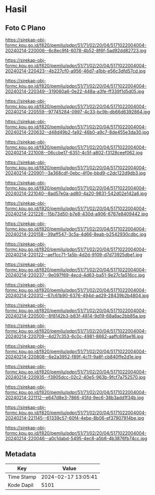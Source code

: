 # Hasil

## Foto C Plano

https://sirekap-obj-formc.kpu.go.id/f820/pemilu/pdpr/51/71/02/20/04/5171022004004-20240214-220006--6c8ec9f4-6078-4b52-8f6f-5ad92dd82723.jpg

https://sirekap-obj-formc.kpu.go.id/f820/pemilu/pdpr/51/71/02/20/04/5171022004004-20240214-220423--4b227cf0-a956-46d7-a1bb-e56c3dfd57cd.jpg

https://sirekap-obj-formc.kpu.go.id/f820/pemilu/pdpr/51/71/02/20/04/5171022004004-20240214-220349--319060a6-0e22-448a-a3fe-ff339f1d5d05.jpg

https://sirekap-obj-formc.kpu.go.id/f820/pemilu/pdpr/51/71/02/20/04/5171022004004-20240214-220559--97745284-0997-4c33-bc9b-db66d6392864.jpg

https://sirekap-obj-formc.kpu.go.id/f820/pemilu/pdpr/51/71/02/20/04/5171022004004-20240214-220632--d48d49b2-fa92-46b0-a9c7-8de455e3da30.jpg

https://sirekap-obj-formc.kpu.go.id/f820/pemilu/pdpr/51/71/02/20/04/5171022004004-20240214-221008--06ccbe17-6351-4c5f-a802-f3128ceef062.jpg

https://sirekap-obj-formc.kpu.go.id/f820/pemilu/pdpr/51/71/02/20/04/5171022004004-20240214-220901--3a368cdf-0ebc-4f0e-bbd9-c2dc122d9db3.jpg

https://sirekap-obj-formc.kpu.go.id/f820/pemilu/pdpr/51/71/02/20/04/5171022004004-20240214-221040--8ad57e0a-ad80-4a20-9831-542d02e142a6.jpg

https://sirekap-obj-formc.kpu.go.id/f820/pemilu/pdpr/51/71/02/20/04/5171022004004-20240214-221226--15b73d50-b7e8-430d-a906-6767e8409442.jpg

https://sirekap-obj-formc.kpu.go.id/f820/pemilu/pdpr/51/71/02/20/04/5171022004004-20240214-220158--39aff547-3c5a-4d66-8eab-b2542930cdbc.jpg

https://sirekap-obj-formc.kpu.go.id/f820/pemilu/pdpr/51/71/02/20/04/5171022004004-20240214-220122--aef1cc71-1a5b-4d2d-9109-d7d73925dbe1.jpg

https://sirekap-obj-formc.kpu.go.id/f820/pemilu/pdpr/51/71/02/20/04/5171022004004-20240214-220237--9e097f69-4ecd-4d63-ba51-9e27c1a516cc.jpg

https://sirekap-obj-formc.kpu.go.id/f820/pemilu/pdpr/51/71/02/20/04/5171022004004-20240214-220312--67c61b90-6376-494d-ad29-28439b2b4804.jpg

https://sirekap-obj-formc.kpu.go.id/f820/pemilu/pdpr/51/71/02/20/04/5171022004004-20240214-220500--8f8142b3-b83f-4814-9d19-68a8ac2bb85a.jpg

https://sirekap-obj-formc.kpu.go.id/f820/pemilu/pdpr/51/71/02/20/04/5171022004004-20240214-220709--4d27c353-6c0c-4981-8662-aaffc69fae16.jpg

https://sirekap-obj-formc.kpu.go.id/f820/pemilu/pdpr/51/71/02/20/04/5171022004004-20240214-220808--6e2a3952-f89f-4c11-9a8f-cb840ffe2d1e.jpg

https://sirekap-obj-formc.kpu.go.id/f820/pemilu/pdpr/51/71/02/20/04/5171022004004-20240214-220935--f3905dcc-02c2-40e5-963b-9fcf7a752570.jpg

https://sirekap-obj-formc.kpu.go.id/f820/pemilu/pdpr/51/71/02/20/04/5171022004004-20240214-221112--e647d8e3-7866-45fd-9ec6-38b3add1f34b.jpg

https://sirekap-obj-formc.kpu.go.id/f820/pemilu/pdpr/51/71/02/20/04/5171022004004-20240214-221145--61339c57-60f4-4ebe-8b06-ef37907914be.jpg

https://sirekap-obj-formc.kpu.go.id/f820/pemilu/pdpr/51/71/02/20/04/5171022004004-20240214-220046--a0c1dabd-5495-4ec8-a5b6-4b3876fb74cc.jpg


## Metadata

| Key        | Value               |
| ---------- | ------------------- |
| Time Stamp | 2024-02-17 13:05:41 |
| Kode Dapil | 5101                |



